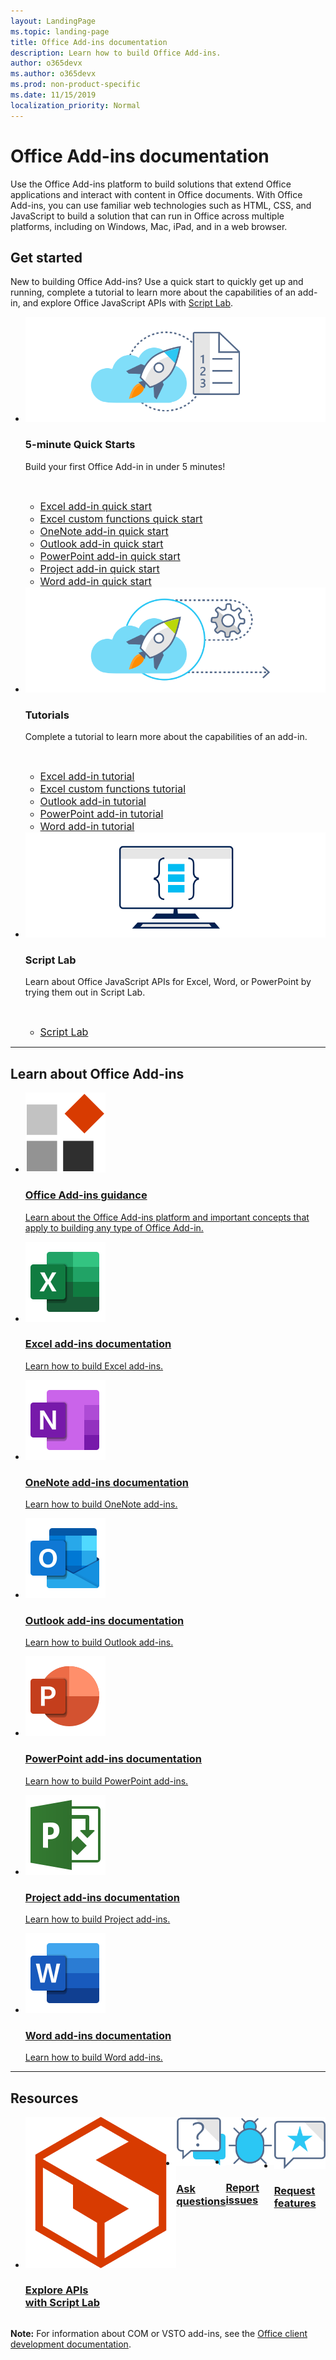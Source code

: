 ```yaml
---
layout: LandingPage
ms.topic: landing-page
title: Office Add-ins documentation
description: Learn how to build Office Add-ins.
author: o365devx
ms.author: o365devx
ms.prod: non-product-specific
ms.date: 11/15/2019
localization_priority: Normal
---
```


# Office Add-ins documentation

Use the Office Add-ins platform to build solutions that extend Office applications and interact with content in Office documents. With Office Add-ins, you can use familiar web technologies such as HTML, CSS, and JavaScript to build a solution that can run in Office across multiple platforms, including on Windows, Mac, iPad, and in a web browser.

<h2>Get started</h2>

<p>New to building Office Add-ins? Use a quick start to quickly get up and running, complete a tutorial to learn more about the capabilities of an add-in, and explore Office JavaScript APIs with <a href="overview/explore-with-script-lab.md">Script Lab</a>.</p>

<ul class="cardsK cols cols3">
    <li>
                <div class="card">
                    <div class="cardImageOuter">
                        <div class="cardImage bgdAccent1">
                            <img src="images/index-landing-page/get-started.svg" alt="Office Add-ins quick starts graphic" data-linktype="external" class="x-hidden-focus"/>
                        </div>
                    </div>
                    <div class="cardText">
                        <h3>5-minute Quick Starts</h3>
                        <p>Build your first Office Add-in in under 5 minutes!</p>
                        <br/>
                        <ul class="noBullet">
                            <li><a class="barLink" style="font-size: 1rem;" href="quickstarts/excel-quickstart-jquery.md">Excel add-in quick start</a></li>
                            <li><a class="barLink" style="font-size: 1rem;" href="quickstarts/excel-custom-functions-quickstart.md">Excel custom functions quick start</a></li>
                            <li><a class="barLink" style="font-size: 1rem;" href="quickstarts/onenote-quickstart.md">OneNote add-in quick start</a></li>
                            <li><a class="barLink" style="font-size: 1rem;" href="/outlook/add-ins/quick-start?context=office/dev/add-ins/context">Outlook add-in quick start</a></li>
                            <li><a class="barLink" style="font-size: 1rem;" href="quickstarts/powerpoint-quickstart.md">PowerPoint add-in quick start</a></li>
                            <li><a class="barLink" style="font-size: 1rem;" href="quickstarts/project-quickstart.md">Project add-in quick start</a></li>
                            <li><a class="barLink" style="font-size: 1rem;" href="quickstarts/word-quickstart.md">Word add-in quick start</a></li>
                        </ul>
                    </div>
                </div>
    </li>
    <li>
                <div class="card">
                    <div class="cardImageOuter">
                        <div class="cardImage bgdAccent1">
                            <img src="images/index-landing-page/get-started-2.svg" alt="Office Add-ins quick starts graphic" data-linktype="external" class="x-hidden-focus"/>
                        </div>
                    </div>
                    <div class="cardText">
                        <h3>Tutorials</h3>
                        <p>Complete a tutorial to learn more about the capabilities of an add-in.</p>
                        <br/>
                        <ul class="noBullet">
                            <li><a class="barLink" style="font-size: 1rem;" href="tutorials/excel-tutorial.md">Excel add-in tutorial</a></li>
                            <li><a class="barLink" style="font-size: 1rem;" href="tutorials/excel-tutorial-create-custom-functions.md">Excel custom functions tutorial</a></li>
                            <li><a class="barLink" style="font-size: 1rem;" href="/outlook/add-ins/addin-tutorial?context=office/dev/add-ins/context">Outlook add-in tutorial </a></li>
                            <li><a class="barLink" style="font-size: 1rem;" href="tutorials/powerpoint-tutorial.md">PowerPoint add-in tutorial </a></li>
                            <li><a class="barLink" style="font-size: 1rem;" href="tutorials/word-tutorial.md">Word add-in tutorial </a></li>
                        </ul>
                    </div>
                </div>
    </li>
    <li>
                <div class="card">
                    <div class="cardImageOuter">
                        <div class="cardImage bgdAccent1">
                            <img src="images/index-landing-page/monitor-with-code.svg" alt="Office Add-ins development graphic" data-linktype="external" class="x-hidden-focus"/>
                        </div>
                    </div>
                    <div class="cardText">
                        <h3>Script Lab</h3>
                        <p>Learn about Office JavaScript APIs for Excel, Word, or PowerPoint by trying them out in Script Lab.</p>
                        <br/>
                        <ul class="noBullet">
                            <li><a class="barLink" style="font-size: 1rem;" href="overview/explore-with-script-lab.md">Script Lab</a></li>
                        </ul>
                    </div>
                </div>
    </li>
</ul>

---

<h2>Learn about Office Add-ins</h2>
<ul class="cardsM cols cols1">
    <li>
        <a class="card x-hidden-focus" href="overview/office-add-ins.md">
            <div class="cardImageOuter">
                <div class="cardImage">
                    <img src="images/index/blocks.svg" alt="Office Add-ins platform" />
                </div>
            </div>
            <div class="cardText">
                <h3>Office Add-ins guidance</h3>
                <p>Learn about the Office Add-ins platform and important concepts that apply to building any type of Office Add-in.</p>
            </div>
        </a>
    </li>
</ul>
<ul class="cardsM cols cols3">
    <li>
        <a class="card x-hidden-focus" href="excel/index.md">
        <div class="cardImageOuter">
            <div class="cardImage">
                <img src="images/index/logo-excel.svg" alt="Excel add-ins" />
            </div>
        </div>
        <div class="cardText">
            <h3>Excel add-ins documentation</h3>
            <p>Learn how to build Excel add-ins.</p>
        </div>
        </a>
    </li>
    <li>
        <a class="card x-hidden-focus" href="onenote/index.md">
        <div class="cardImageOuter">
            <div class="cardImage">
                <img src="images/index/logo-onenote.svg" alt="OneNote add-ins" />
            </div>
        </div>
        <div class="cardText">
            <h3>OneNote add-ins documentation</h3>
            <p>Learn how to build OneNote add-ins.</p>
        </div>
        </a>
    </li>
    <li>
        <a class="card x-hidden-focus" href="outlook/index.md">
        <div class="cardImageOuter">
            <div class="cardImage">
                <img src="images/index/logo-outlook.svg" alt="Outlook add-ins" />
            </div>
        </div>
        <div class="cardText">
            <h3>Outlook add-ins documentation</h3>
            <p>Learn how to build Outlook add-ins.</p>
        </div>
        </a>
    </li>
    <li>
        <a class="card x-hidden-focus" href="powerpoint/index.md">
        <div class="cardImageOuter">
            <div class="cardImage">
                <img src="images/index/logo-powerpoint.svg" alt="PowerPoint add-ins" />
            </div>
        </div>
        <div class="cardText">
            <h3>PowerPoint add-ins documentation</h3>
            <p>Learn how to build PowerPoint add-ins.</p>
        </div>
        </a>
    </li>
    <li>
        <a class="card x-hidden-focus" href="project/index.md">
        <div class="cardImageOuter">
            <div class="cardImage">
                <img src="images/index/logo-project-server.svg" alt="Project add-ins" />
            </div>
        </div>
        <div class="cardText">
            <h3>Project add-ins documentation</h3>
            <p>Learn how to build Project add-ins.</p>
        </div>
        </a>
    </li>
    <li>
        <a class="card x-hidden-focus" href="word/index.md">
        <div class="cardImageOuter">
            <div class="cardImage">
                <img src="images/index/logo-word.svg" alt="Word add-ins" />
            </div>
        </div>
        <div class="cardText">
            <h3>Word add-ins documentation</h3>
            <p>Learn how to build Word add-ins.</p>
        </div>
        </a>
    </li>
</ul>

---

<h2>Resources</h2>
<ul class="cardsF cols cols4" style="display:flex!important;">
    <li>
        <div class="cardSize">
            <div class="cardPadding">
                <div class="card">
                    <div class="cardImageOuter">
                        <div class="cardImage">
                            <a href="overview/explore-with-script-lab.md"><img src="images/index/ScriptLabLogoColor.svg" alt="Script Lab" /></a>
                        </div>
                    </div>
                    <div class="cardText">
                        <a href="overview/explore-with-script-lab.md"><h3>Explore APIs<br/>with Script Lab</h3></a>
                    </div>
                </div>
            </div>
        </div>
    </li>
    <li>
        <div class="cardSize">
            <div class="cardPadding">
                <div class="card">
                    <div class="cardImageOuter">
                        <div class="cardImage">
                            <a href="https://stackoverflow.com/questions/tagged/office-js"><img src="images/index/i_support.svg" alt="API questions" /></a>
                        </div>
                    </div>
                    <div class="cardText">
                        <a href="https://stackoverflow.com/questions/tagged/office-js" target="_blank"><h3>Ask questions</h3></a>
                    </div>
                </div>
            </div>
        </div>
    </li>
    <li>
        <div class="cardSize">
            <div class="cardPadding">
                <div class="card">
                    <div class="cardImageOuter">
                        <div class="cardImage">
                            <a href="https://github.com/officedev/office-js/issues" target="_blank"><img src="images/index/i_bug.svg" alt="API issues" /></a>
                        </div>
                    </div>
                    <div class="cardText">
                        <a href="https://github.com/officedev/office-js/issues" target="_blank"><h3>Report issues</h3></a>
                    </div>
                </div>
            </div>
        </div>
    </li>
    <li>
        <div class="cardSize">
            <div class="cardPadding">
                <div class="card">
                    <div class="cardImageOuter">
                        <div class="cardImage">
                            <a href="https://officespdev.uservoice.com/" target="_blank"><img src="images/index/i_feedback.svg" alt="API feature requests" /></a>
                        </div>
                    </div>
                    <div class="cardText">
                        <a href="https://officespdev.uservoice.com/" target="_blank"><h3>Request features</h3></a>
                    </div>
                </div>
            </div>
        </div>
    </li>
</ul>
<p><b>Note:</b> For information about COM or VSTO add-ins, see the <a href="/office/client-developer/office-client-development" target="_blank">Office client development documentation</a>.</p>